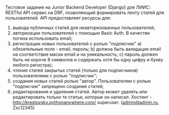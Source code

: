 Тестовое задание на Junior Backend Developer (Django) для ЛИИС:
RESTful API сервис на DRF, позволяющий формировать ленту статей для пользователей. API предоставляет ресурсы для:
1. вывода публичных статей для неавторизованных пользователей;
2. авторизации пользователей с помощью Basic Auth. В качестве логина использовать email;
3. регистрации новых пользователей с ролью "подписчик"
  a) обязательные поля - email, пароль;
  b) должна быть валидация email на соответствие маски email и на уникальность;
  c) пароль должен быть не короче 8 символов и содержать хотя бы одну цифру и букву любого регистра);
4. чтения статей закрытых статей (только для подписчиков) пользователями с ролью "подписчик";
5. создания новых статей ролью "автор". Пользователям с ролью "подписчик" запрещено создание статей;
6. редактирования и удаления статей. Автор может удалять или редактировать только те статьи, которые он написал.
Хостинг - http://krestovsky.pythonanywhere.com/
superuser: (admin@admin.ru, Zxc12345)
